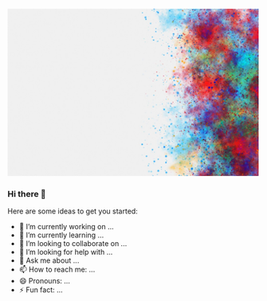 
![Tux, the Linux mascot](https://raw.githubusercontent.com/mdrabiulis/mdrabiulis/mdrabiulis/bgImage/holi-color-background-white-background_24972-1830.jpg)



### Hi there 👋


Here are some ideas to get you started:

- 🔭 I’m currently working on ...
- 🌱 I’m currently learning ...
- 👯 I’m looking to collaborate on ...
- 🤔 I’m looking for help with ...
- 💬 Ask me about ...
- 📫 How to reach me: ...
- 😄 Pronouns: ...
- ⚡ Fun fact: ...
